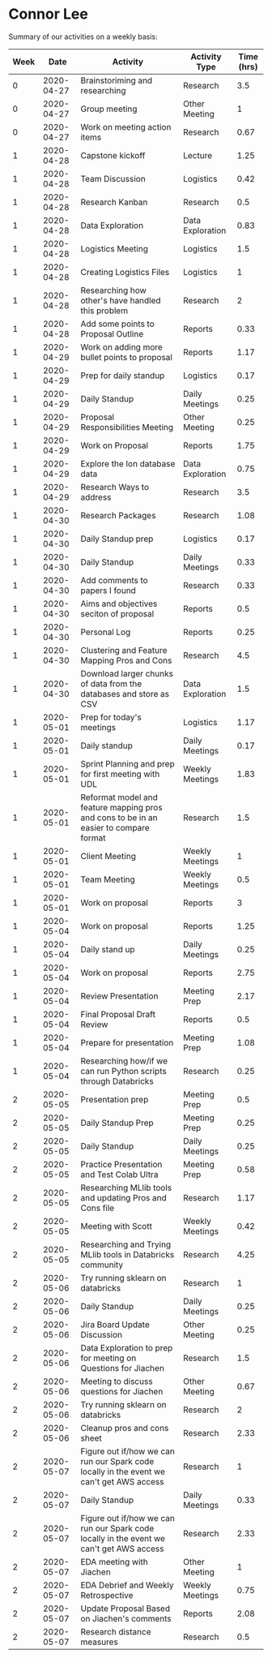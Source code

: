 # Connor Lee

Summary of our activities on a weekly basis:

| Week | Date | Activity  | Activity Type | Time (hrs)   |
| ------------- | ------------- | ------------- | ------------- |------------- | 
|0|2020-04-27|Brainstoriming and researching|Research|3.5|
|0|2020-04-27|Group meeting|Other Meeting|1|
|0|2020-04-27|Work on meeting action items|Research|0.67|
|1|2020-04-28|Capstone kickoff|Lecture|1.25|
|1|2020-04-28|Team Discussion|Logistics|0.42|
|1|2020-04-28|Research Kanban|Research|0.5|
|1|2020-04-28|Data Exploration|Data Exploration|0.83|
|1|2020-04-28|Logistics Meeting|Logistics|1.5|
|1|2020-04-28|Creating Logistics Files|Logistics|1|
|1|2020-04-28|Researching how other's have handled this problem|Research|2|
|1|2020-04-28|Add some points to Proposal Outline|Reports|0.33|
|1|2020-04-29|Work on adding more bullet points to proposal|Reports|1.17|
|1|2020-04-29|Prep for daily standup|Logistics|0.17|
|1|2020-04-29|Daily Standup|Daily Meetings|0.25|
|1|2020-04-29|Proposal Responsibilities Meeting|Other Meeting|0.25|
|1|2020-04-29|Work on Proposal|Reports|1.75|
|1|2020-04-29|Explore the Ion database data|Data Exploration|0.75|
|1|2020-04-29|Research Ways to address|Research|3.5|
|1|2020-04-30|Research Packages|Research|1.08|
|1|2020-04-30|Daily Standup prep|Logistics|0.17|
|1|2020-04-30|Daily Standup|Daily Meetings|0.33|
|1|2020-04-30|Add comments to papers I found|Research|0.33|
|1|2020-04-30|Aims and objectives seciton of proposal|Reports|0.5|
|1|2020-04-30|Personal Log|Reports|0.25|
|1|2020-04-30|Clustering and Feature Mapping Pros and Cons|Research|4.5|
|1|2020-04-30|Download larger chunks of data from the databases and store as CSV|Data Exploration|1.5|
|1|2020-05-01|Prep for today's meetings|Logistics|1.17|
|1|2020-05-01|Daily standup|Daily Meetings|0.17|
|1|2020-05-01|Sprint Planning and prep for first meeting with UDL|Weekly Meetings|1.83|
|1|2020-05-01|Reformat model and feature mapping pros and cons to be in an easier to compare format|Research|1.5|
|1|2020-05-01|Client Meeting|Weekly Meetings|1|
|1|2020-05-01|Team Meeting|Weekly Meetings|0.5|
|1|2020-05-01|Work on proposal|Reports|3|
|1|2020-05-04|Work on proposal|Reports|1.25|
|1|2020-05-04|Daily stand up|Daily Meetings|0.25|
|1|2020-05-04|Work on proposal|Reports|2.75|
|1|2020-05-04|Review Presentation|Meeting Prep|2.17|
|1|2020-05-04|Final Proposal Draft Review|Reports|0.5|
|1|2020-05-04|Prepare for presentation|Meeting Prep|1.08|
|1|2020-05-04|Researching how/if we can run Python scripts through Databricks|Research|0.25|
|2|2020-05-05|Presentation prep|Meeting Prep|0.5|
|2|2020-05-05|Daily Standup Prep|Meeting Prep|0.25|
|2|2020-05-05|Daily Standup|Daily Meetings|0.25|
|2|2020-05-05|Practice Presentation and Test Colab Ultra|Meeting Prep|0.58|
|2|2020-05-05|Researching MLlib tools and updating Pros and Cons file|Research|1.17|
|2|2020-05-05|Meeting with Scott|Weekly Meetings|0.42|
|2|2020-05-05|Researching and Trying MLlib tools in Databricks community|Research|4.25|
|2|2020-05-06|Try running sklearn on databricks|Research|1|
|2|2020-05-06|Daily Standup|Daily Meetings|0.25|
|2|2020-05-06|Jira Board Update Discussion|Other Meeting|0.25|
|2|2020-05-06|Data Exploration to prep for meeting on Questions for Jiachen|Research|1.5|
|2|2020-05-06|Meeting to discuss questions for Jiachen|Other Meeting|0.67|
|2|2020-05-06|Try running sklearn on databricks|Research|2|
|2|2020-05-06|Cleanup pros and cons sheet|Research|2.33|
|2|2020-05-07|Figure out if/how we can run our Spark code locally in the event we can't get AWS access|Research|1|
|2|2020-05-07|Daily Standup|Daily Meetings|0.33|
|2|2020-05-07|Figure out if/how we can run our Spark code locally in the event we can't get AWS access|Research|2.33|
|2|2020-05-07|EDA meeting with Jiachen|Other Meeting|1|
|2|2020-05-07|EDA Debrief and Weekly Retrospective|Weekly Meetings|0.75|
|2|2020-05-07|Update Proposal Based on Jiachen's comments|Reports|2.08|
|2|2020-05-07|Research distance measures|Research|0.5|
